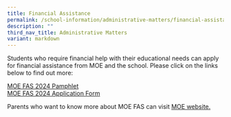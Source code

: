 ```yaml
---
title: Financial Assistance
permalink: /school-information/administrative-matters/financial-assistance/
description: ""
third_nav_title: Administrative Matters
variant: markdown
---
```

Students who require financial help with their educational needs can apply for financial assistance from MOE and the school. Please click on the links below to find out more:

[MOE FAS 2024 Pamphlet](/files/2024_MOE_FAS_pamphlet__4_languages_.pdf) <br>
[MOE FAS 2024 Application Form](/files/2024_MOE_FAS_Application_Form_Oct2023.pdf)

Parents who want to know more about MOE FAS can visit&nbsp;[MOE website.](https://www.moe.gov.sg/financial-matters/financial-assistance)